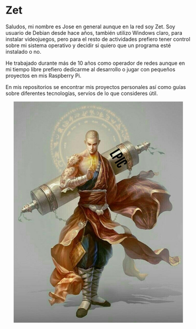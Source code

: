 # **Zet**
Saludos, mi nombre es Jose en general aunque en la red soy Zet. 
Soy usuario de Debian desde hace años, también utilizo Windows claro, para instalar videojuegos, pero para el resto de actividades prefiero tener control sobre mi sistema operativo y decidir si quiero que un programa esté instalado o no.

He trabajado durante más de 10 años como operador de redes aunque en mi tiempo libre prefiero dedicarme al desarrollo o jugar con pequeños proyectos en mis Raspberry Pi.

En mis repositorios se  encontrar mis proyectos personales así como guías sobre diferentes tecnologías, servíos de lo que consideres útil.


<p align="center">
  <img height="600" src="Monje.jpg">
</p>

